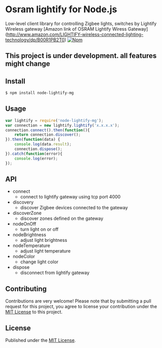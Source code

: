 # Osram lightify for Node.js

Low-level client library for controlling Zigbee lights, switches by Lightify Wireless gateway
[Amazon link of OSRAM Lightify Wiress Gateway] (http://www.amazon.com/LIGHTIFY-wireless-connected-lighting-technology/dp/B00R1PB2T0)
[![Npm](https://img.shields.io/npm/v/node-lightify.svg)](http://npmjs.com/package/node-lightify)

## This project is under development. all features might change


## Install

```bash
$ npm install node-lightify-mg
```

## Usage

```javascript
var lightify = require('node-lightify-mg');
var connection = new lightify.lightify('x.x.x.x');
connection.connect().then(function(){
    return connection.discover();
}).then(function(data) {
    console.log(data.result);
	connection.dispose();
}).catch(function(error){
	console.log(error);
});
```

## API
* connect
  + connect to lightify gateway using tcp port 4000
* discovery
  + discover Zigbee devices connected to the gateway
* discoverZone
  + discover zones defined on the gateway
* nodeOnOff
  + turn light on or off
* nodeBrightness
  + adjust light brightness
* nodeTemperature
  + adjust light temperature
* nodeColor
  + change light color
* dispose
  + disconnect from lightify gateway


## Contributing

Contributions are very welcome! Please note that by submitting a pull request for this project, you agree to license your contribution under the [MIT License](https://github.com/rainlake/node-lightify/blob/master/LICENSE) to this project.

## License

Published under the [MIT License](https://github.com/rainlake/node-lightify/blob/master/LICENSE).
